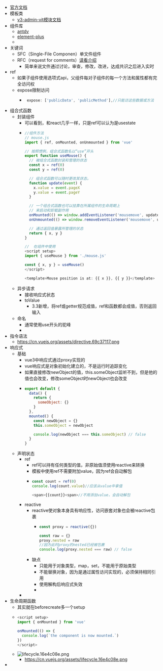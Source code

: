 - [官方文档](https://cn.vuejs.org/guide/quick-start.html)
- 模板类
	- [v3-admin-vit模块文档](https://juejin.cn/post/7089377403717287972)
- 组件库
	- [antdv](https://www.antdv.com/components/overview)
	- [element-plus](https://element-plus.org/zh-CN/)
	-
- 关键词
	- SFC（Single-File Componen）单文件组件
	- RFC（request for comments）[请看介绍](https://github.com/vuejs/rfcs)
		- 简单来说文件通过讨论，审查，修改，改进，达成共识之后进入实时
- ref
	- 如果子组件使用选项式api，父组件每对子组件的每一个方法和属性都有完全访问权
	- expose限制访问
		- ```js
		   expose: ['publicData', 'publicMethod'],//只能访这些数据或方法
		  ```
- 组合式函数
	- 封装组件
		- 可以看到，和react几乎一样，只是ref可以认为是usestate
		- ```js
		  //组件方法
		  // mouse.js
		  import { ref, onMounted, onUnmounted } from 'vue'
		  
		  // 按照惯例，组合式函数名以“use”开头
		  export function useMouse() {
		    // 被组合式函数封装和管理的状态
		    const x = ref(0)
		    const y = ref(0)
		  
		    // 组合式函数可以随时更改其状态。
		    function update(event) {
		      x.value = event.pageX
		      y.value = event.pageY
		    }
		  
		    // 一个组合式函数也可以挂靠在所属组件的生命周期上
		    // 来启动和卸载副作用
		    onMounted(() => window.addEventListener('mousemove', update))
		    onUnmounted(() => window.removeEventListener('mousemove', update))
		  
		    // 通过返回值暴露所管理的状态
		    return { x, y }
		  }
		  
		  //  在组件中使用
		  <script setup>
		  import { useMouse } from './mouse.js'
		  
		  const { x, y } = useMouse()
		  </script>
		  
		  <template>Mouse position is at: {{ x }}, {{ y }}</template>
		  ```
	- 异步请求
		- 接收响应式状态
		- toValue
			- 3.3新增，将ref或getter规范成值，ref和函数都会成值，否则返回输入
	- 命名
		- 通常使用use开头的驼峰
		-
- 指令语法
	- https://cn.vuejs.org/assets/directive.69c37117.png
- 响应式
	- 基础
		- vue3中响应式通过proxy实现的
		- vue响应式是对象初始化建立的，不是运行时追踪变化
		- 如果直接修改newObject的值，this.someObject监听不到，但是他的值也会改变，修改someObject时newObject也会改变
		- ```js
		  export default {
		    data() {
		      return {
		        someObject: {}
		      }
		    },
		    mounted() {
		      const newObject = {}
		      this.someObject = newObject
		  
		      console.log(newObject === this.someObject) // false
		    }
		  }
		  ```
	- 声明状态
		- ref
			- ref可以持有任何类型的值，非原始值须使用reactive来转换
			- 模板中使用ref不需要附加value，因为ref会自动解包
			- ```js
			  const count = ref(0)
			  console.log(count.value)//应该从value中拿值
			  
			  <span>{{count}}<span>//不用添加value，会自动解包
			  ```
		- reactive
			- reactive使对象本身具有响应性，访问嵌套对象也会被reactive包裹
				- ```js
				  const proxy = reactive({})
				  
				  const raw = {}
				  proxy.nested = raw
				  //因为此时proxy的nested已经被包裹
				  console.log(proxy.nested === raw) // false
				  ```
			- 缺点
				- 只能用于对象类型，map，set，不能用于原始类型
				- 不能替换对象，因为是通过属性访问实现的，必须保持相同引用
				- 使用解构后响应式失效
				-
		-
- 生命周期函数
	- 其实就在beforecreate多一个setup
	- ```js
	  <script setup>
	  import { onMounted } from 'vue'
	  
	  onMounted(() => {
	    console.log(`the component is now mounted.`)
	  })
	  </script>
	  ```
	- ![lifecycle.16e4c08e.png](../assets/lifecycle.16e4c08e_1699949496642_0.png)
		- https://cn.vuejs.org/assets/lifecycle.16e4c08e.png
-